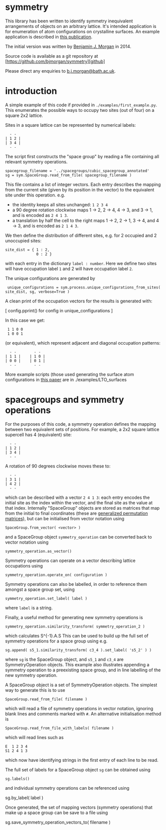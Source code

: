 # symmetry

This library has been written to identify symmetry inequivalent arrangements of objects on an arbitrary lattice.
It's intended application is for enumeration of atom configurations on crystalline surfaces.
An example application is described in [this publication][LTO surfaces paper].

The initial version was written by [Benjamin J. Morgan][my site] in 2014.

Source code is available as a git repository at [https://github.com/bjmorgan/symmetry][github]

Please direct any enquiries to b.j.morgan@bath.ac.uk.

[LTO surfaces paper]: TODO
[my site]: http://analysisandsynthesis.com
[github]: https://github.com/bjmorgan/symmetry

# introduction

A simple example of this code if provided in `./examples/first_example.py`. This enumerates the possible ways to occupy two sites (out of four) on a square 2x2 lattice.

Sites in a square lattice can be represented by numerical labels:
 
      - -
    | 1 2 |
    | 3 4 |
      - -

The script first constructs the "space group" by reading a file containing all relevant symmetry operations.

    spacegroup_filename = '../spacegroups/cubic_spacegroup_annotated'
    sg = sym.SpaceGroup.read_from_file( spacegroup_filename )

This file contains a list of integer vectors. Each entry describes the mapping from the current site (given by its position in the vector) to the equivalent site under this operation.
e.g.

- the identity keeps all sites unchanged: `1 2 3 4`
- a 90 degree rotation clockwise maps 1 -> 2, 2 -> 4, 4 -> 3, and 3 -> 1, and is encoded as `2 4 1 3`.
- a translation by half the cell to the right maps 1 -> 2, 2 -> 1, 3 -> 4, and 4 -> 3, and is encoded as `2 1 4 3`.

We then define the distribution of different sites, e.g. for 2 occupied and 2 unoccupied sites:

    site_dist = { 1 : 2, 
                  0 : 2 }
                  
 with each entry in the dictionary `label : number`. Here we define two sites will have occupation label `1` and 2 will have occupation label `2`.
 
 The unique configurations are generated by
 
     unique_configurations = sym.process.unique_configurations_from_sites( site_dist, sg, verbose=True )
     
 A clean print of the occupation vectors for the results is generated with:
 
 [ config.pprint() for config in unique_configurations ] 
 
 In this case we get:
 
     1 1 0 0
     1 0 0 1
     
 (or equivalent), which represent adjacent and diagonal occupation patterns:
 
      - -        - -
    | 1 1 |    | 1 0 |
    | 0 0 |    | 0 1 |
      - -        - -
     
 More example scripts (those used generating the surface atom configurations in [this paper][LTO surfaces paper] are in ./examples/LTO_surfaces

# spacegroups and symmetry operations

For the purposes of this code, a symmetry operation defines the mapping between two equivalent sets of positions. For example, a 2x2 square lattice supercell has 4 (equivalent) site:

      - -
    | 1 2 |
    | 3 4 |
      - -

A rotation of 90 degrees clockwise moves these to:

      - -
    | 3 1 |
    | 4 2 |
      - -

which can be described with a vector `2 4 1 3`: each entry encodes the initial site as the index within the vector, and the final site as the value at that index.
Internally "SpaceGroup" objects are stored as matrices that map from the initial to final coordinates (these are [generalized permutation matrices][gpm]), but can be initialised from vector notation using

    SpaceGroup.from_vector( <vector> )

and a SpaceGroup object `symmetry_operation` can be converted back to vector notation using

    symmetry_operation.as_vector()

Symmetry operations can operate on a vector describing lattice occupations using

    symmetry_operation.operate_on( configuration )

Symmetry operations can also be labelled, in order to reference them amongst a space group set, using

    symmetry_operation.set_label( label )

where `label` is a string.

Finally, a useful method for generating new symmetry operations is

    symmetry_operation.similarity_transform( symmetry_operation_2 )

which calculates S^{-1}.A.S
This can be used to build up the full set of symmetry operations for a space group using e.g.

    sg.append( s5_1.similarity_transform( c3_4 ).set_label( 's5_2' ) )

where `sg` is the SpaceGroup object, and `s5_1` and `c3_4` are SymmetryOperation objects. This example also illustrates appending a symmetry operation to a preexisting space group, and in line labelling of the new symmetry operation.

A SpaceGroup object is a set of SymmetryOperation objects. The simplest way to generate this is to use

    SpaceGroup.read_from_file( filename )

which will read a file of symmetry operations in vector notation, ignoring blank lines and comments marked with `#`.
An alternative initialisation method is

    SpaceGroup.read_from_file_with_labels( filename )
   
which will read lines such as

    E  1 2 3 4
    S1 2 4 1 3 

which now have identifying strings in the first entry of each line to be read.

The full set of labels for a SpaceGroup object `sg` can be obtained using

    sg.labels()

and individual symmetry operations can be referenced using

  sg.by_label( label )

Once generated, the set of mapping vectors (symmetry operations) that make up a space group can be save to a file using

  sg.save_symmetry_operation_vectors_to( filename )

[gpm]: https://en.wikipedia.org/wiki/Generalized_permutation_matrix

